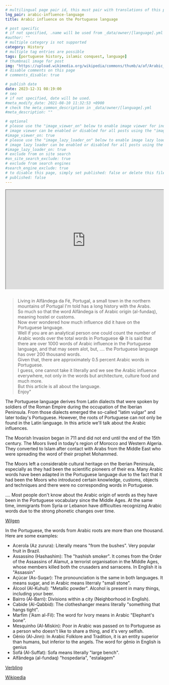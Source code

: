 ```yaml
---
# multilingual page pair id, this must pair with translations of this page. (This name must be unique)
lng_pair: arabic-influence-language
title: Arabic influence on the Portuguese language

# post specific
# if not specified, .name will be used from _data/owner/[language].yml
#author: ""
# multiple category is not supported
category: History
# multiple tag entries are possible
tags: [portuguese history, islamic conquest, language]
# thumbnail image for post
img: "https://upload.wikimedia.org/wikipedia/commons/thumb/a/af/Arabic_Language.svg/2560px-Arabic_Language.svg.png"
# disable comments on this page
# comments_disable: true

# publish date
date: 2023-12-31 08:19:00
# seo
# if not specified, date will be used.
#meta_modify_date: 2021-08-10 11:32:53 +0900
# check the meta_common_description in _data/owner/[language].yml
#meta_description: ""

# optional
# please use the "image_viewer_on" below to enable image viewer for individual pages or posts (_posts/ or [language]/_posts folders).
# image viewer can be enabled or disabled for all posts using the "image_viewer_posts: true" setting in _data/conf/main.yml.
#image_viewer_on: true
# please use the "image_lazy_loader_on" below to enable image lazy loader for individual pages or posts (_posts/ or [language]/_posts folders).
# image lazy loader can be enabled or disabled for all posts using the "image_lazy_loader_posts: true" setting in _data/conf/main.yml.
#image_lazy_loader_on: true
# exclude from on site search
#on_site_search_exclude: true
# exclude from search engines
#search_engine_exclude: true
# to disable this page, simply set published: false or delete this file
# published: false
---
```


<div style="position:relative;padding-bottom:56.25%;padding-top:35px;height:0;margin-bottom:2em;overflow:hidden">
    <iframe style="position:absolute;top:0;left:0;width:100%;height:100%"  src="https://www.youtube.com/embed/-3QML3tfBNQ?si=k7BX4Kujcc5aSQU2" title="YouTube video player"  allowfullscreen>
    </iframe>
</div>

> Living in Alfândega da Fé, Portugal, a small town in the northern mountains of Portugal I'm told has a long history with the Arabs. \
> So much so that the word Alfândega is of Arabic origin (al-fundaq), meaning hostel or customs. \
> Now ever wondered how much influence did it have on the Portuguese language. \
> Well if you are an analytical person one could count the number of Arabic words over the total words in Portuguese 😂
> It is said that there are over 1000 words of Arabic influence in the Portuguese language, and that may seem alot, but, .... the Portuguese language has over 200 thousand words. \
> Given that, there are approximately 0.5 percent Arabic words in Portuguese. \
> I guess, one cannot take it literally and we see the Arabic influence everywhere, not only in the words but architecture, culture food and much more. \
> But this article is all about the language. \
> Enjoy"

The Portuguese language derives from Latin dialects that were spoken by soldiers of the Roman Empire during the occupation of the Iberian Peninsula.
From those dialects emerged the so-called "latim vulgar" and later today's Portuguese. However, the roots of Portuguese can not only be found in the Latin language. In this article we'll talk about the Arabic influences.

The Moorish Invasion began in 711 and did not end until the end of the 15th century. The Moors lived in today's region of Morocco and Western Algeria. They converted to Islam after contact with Arabs from the Middle East who were spreading the word of their prophet Mohammed.

The Moors left a considerable cultural heritage on the Iberian Peninsula, especially as they had been the scientific pioneers of their era. Many Arabic words have been adapted in the Portuguese language due to the fact that it had been the Moors who introduced certain knowledge, customs, objects and techniques and there were no corresponding words in Portuguese.

....
Most people don't know about the Arabic origin of words as they have been in the Portuguese vocabulary since the Middle Ages. At the same time, immigrants from Syria or Lebanon have difficulties recognizing Arabic words due to the strong phonetic changes over time.

[Wilgen](https://alugha.com/article/92fe92f1-fd2e-11e8-83a9-034d661187a4?lang=eng)

In the Portuguese, the words from Arabic roots are more than one thousand.
Here are some examples:

- Acerola (Az zurura): Literally means "from the bushes". Very popular fruit in Brazil.
- Assassino (Hashashim): The "hashish smoker". It comes from the Order of the Assassins of Alamut, a terrorist organisation in the MIddle Ages, whose members killed both the crusaders and sarracens. In English it is "Assassin"
- Açúcar (As-Suqar): The pronounciation is the same in both languages. It means sugar, and in Arabic means literraly "small stone".
- Álcool (Al-Kuhul): "Metallic powder". Alcohol is present in many things, including your beer.
- Bairro (Al-Barri): Divisions within a city (Neighborhood in English).
- Cabide (Al-Qabbid): The clotheshanger means literally "something that hangs tight".
- Marfim ('Asm al-Fil): The word for Ivory means in Arabic "Elephant's bone".
- Mesquinho (Al-Miskin): Poor in Arabic was passed on to Portuguese as a person who doesn't like to share a thing, and it's very selfish.
- Gênio (Al-Jinn): In Arabic Folklore and Tradition, it is an entity superior than humans, but inferior to the angels. The word for gênio in English is genius
- Sofá (Al-Suffat): Sofa means literally "large bench".
- Alfândega (al-fundaq) "hospedaria", "estalagem"

[Verbling](https://www.verbling.com/articles/post/10-words-from-arabic-roots-in-the-portuguese-language-5781d9e65c69247b005203ed)

[Wikipedia](https://pt.m.wikipedia.org/wiki/Alf%C3%A2ndega)
